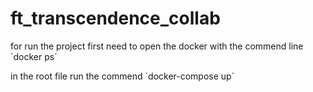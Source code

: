 # ft_transcendence_collab

for run the project first need to open the docker with the commend line 
´docker ps´

in the root file run the commend
´docker-compose up´
